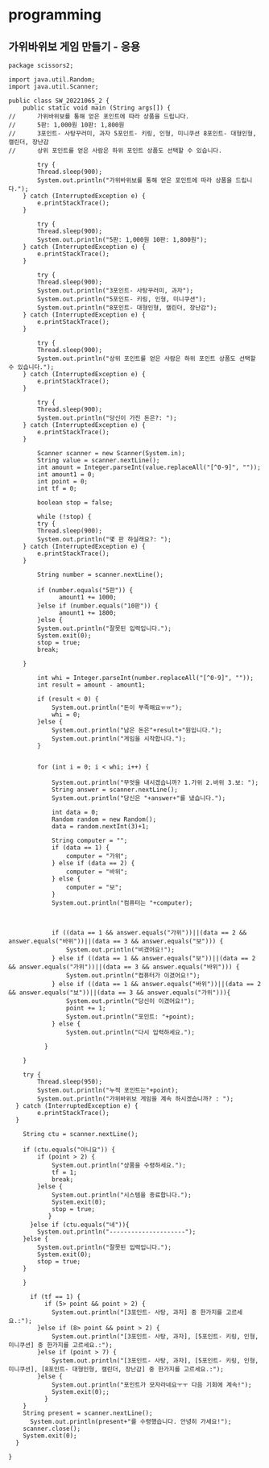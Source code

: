 # programming
## 가위바위보 게임 만들기 - 응용

    package scissors2;

    import java.util.Random;
    import java.util.Scanner;

    public class SW_20221065_2 {
	    public static void main (String args[]) {
    //		가위바위보를 통해 얻은 포인트에 따라 상품을 드립니다.
    //		5판: 1,000원 10판: 1,800원
    //		3포인트- 사탕꾸러미, 과자 5포인트- 키링, 인형, 미니쿠션 8포인트- 대형인형, 캘린더, 장난감
    //		상위 포인트를 얻은 사람은 하위 포인트 상품도 선택할 수 있습니다.
		
		    try {
            Thread.sleep(900);
            System.out.println("가위바위보를 통해 얻은 포인트에 따라 상품을 드립니다.");
        } catch (InterruptedException e) {
            e.printStackTrace();
        }
		
		    try {
            Thread.sleep(900);
            System.out.println("5판: 1,000원 10판: 1,800원");
        } catch (InterruptedException e) {
            e.printStackTrace();
        }
		
		    try {
            Thread.sleep(900);
            System.out.println("3포인트- 사탕꾸러미, 과자");
            System.out.println("5포인트- 키링, 인형, 미니쿠션");
            System.out.println("8포인트- 대형인형, 캘린더, 장난감");
        } catch (InterruptedException e) {
            e.printStackTrace();
        }
		
		    try {
            Thread.sleep(900);
            System.out.println("상위 포인트를 얻은 사람은 하위 포인트 상품도 선택할 수 있습니다.");
        } catch (InterruptedException e) {
            e.printStackTrace();
        }
		
		    try {
            Thread.sleep(900);
            System.out.println("당신이 가진 돈은?: ");
        } catch (InterruptedException e) {
            e.printStackTrace();
        }
		
		    Scanner scanner = new Scanner(System.in);
		    String value = scanner.nextLine();
		    int amount = Integer.parseInt(value.replaceAll("[^0-9]", ""));
		    int amount1 = 0;
		    int point = 0;
		    int tf = 0;
		
		    boolean stop = false;
		
		    while (!stop) {
		    try {
            Thread.sleep(900);
            System.out.println("몇 판 하실래요?: ");
        } catch (InterruptedException e) {
            e.printStackTrace();
        }
		
		    String number = scanner.nextLine();

		    if (number.equals("5판")) {
			      amount1 += 1000;
		    }else if (number.equals("10판")) {
			      amount1 += 1800;
		    }else {
            System.out.println("잘못된 입력입니다.");
            System.exit(0);
            stop = true;
            break;
            
        }
		
		    int whi = Integer.parseInt(number.replaceAll("[^0-9]", ""));
		    int result = amount - amount1;
		
		    if (result < 0) {
			    System.out.println("돈이 부족해요ㅠㅠ");
			    whi = 0;
		    }else {
			    System.out.println("남은 돈은"+result+"원입니다.");
			    System.out.println("게임을 시작합니다.");
		    }
		
		
		    for (int i = 0; i < whi; i++) {
			
			    System.out.println("무엇을 내시겠습니까? 1.가위 2.바위 3.보: ");
			    String answer = scanner.nextLine();
			    System.out.println("당신은 "+answer+"를 냈습니다.");
			
			    int data = 0;
			    Random random = new Random();
			    data = random.nextInt(3)+1;
			
			    String computer = "";
		    	if (data == 1) {
		    		computer = "가위";
		    	} else if (data == 2) {
		    		computer = "바위";
		    	} else {
			    	computer = "보";
			    }
			    System.out.println("컴퓨터는 "+computer);
			
			
			
		    	if ((data == 1 && answer.equals("가위"))||(data == 2 && answer.equals("바위"))||(data == 3 && answer.equals("보"))) {
	    			System.out.println("비겼어요!");
	    		} else if ((data == 1 && answer.equals("보"))||(data == 2 && answer.equals("가위"))||(data == 3 && answer.equals("바위"))) {
	    			System.out.println("컴퓨터가 이겼어요!");
		    	} else if ((data == 1 && answer.equals("바위"))||(data == 2 && answer.equals("보"))||(data == 3 && answer.equals("가위"))){
		    		System.out.println("당신이 이겼어요!");
			    	point += 1;
			    	System.out.println("포인트: "+point);
		    	} else {
			    	System.out.println("다시 입력하세요.");
				
			  }
		
	  	}
		
	  	try {
            Thread.sleep(950);
            System.out.println("누적 포인트는"+point);
            System.out.println("가위바위보 게임을 계속 하시겠습니까? : ");
      } catch (InterruptedException e) {
            e.printStackTrace();
      }
		
	  	String ctu = scanner.nextLine();			
		
	  	if (ctu.equals("아니요")) {
		  	if (point > 2) {
			  	System.out.println("상품을 수령하세요.");
			  	tf = 1;
			  	break;
		  	}else {
			  	System.out.println("시스템을 종료합니다.");
			  	System.exit(0);
			  	stop = true;
			   }
		  }else if (ctu.equals("네")){
		  	System.out.println("---------------------");
	  	}else {
		  	System.out.println("잘못된 입력입니다.");
		  	System.exit(0);
		  	stop = true;
	  	}

	  	}

		  if (tf == 1) {
			  if (5> point && point > 2) {
			  	System.out.println("[3포인트- 사탕, 과자] 중 한가지를 고르세요.:");
	  		}else if (8> point && point > 2) {
	  			System.out.println("[3포인트- 사탕, 과자], [5포인트- 키링, 인형, 미니쿠션] 중 한가지를 고르세요.:");
		  	}else if (point > 7) {
			  	System.out.println("[3포인트- 사탕, 과자], [5포인트- 키링, 인형, 미니쿠션], [8포인트- 대형인형, 캘린더, 장난감] 중 한가지를 고르세요.:");
  			}else {
	  			System.out.println("포인트가 모자라네요ㅜㅜ 다음 기회에 계속!");
		  		System.exit(0);;
			  }
  		}
	  	String present = scanner.nextLine();
		  System.out.println(present+"를 수령했습니다. 안녕히 가세요!");
  		scanner.close();
	  	System.exit(0);
	  }

    }
